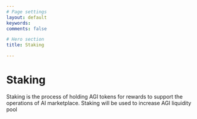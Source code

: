 ```yaml
---
# Page settings
layout: default
keywords:
comments: false

# Hero section
title: Staking

---
```

# Staking
Staking is the process of holding AGI tokens for rewards to support the operations of AI marketplace.
Staking will be used to increase AGI liquidity pool

